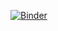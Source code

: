 
[![Binder](http://mybinder.org/badge_logo.svg)](https://mybinder.org/v2/gh/NouhaKhouili/AnalyseNumTp2/main)
 
